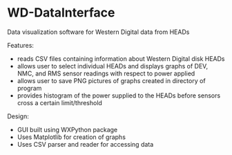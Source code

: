 # WD-DataInterface
Data visualization software for Western Digital data from HEADs

Features:
  - reads CSV files containing information about Western Digital disk HEADs
  - allows user to select individual HEADs and displays graphs of DEV, NMC, and RMS sensor readings with respect to power applied
  - allows user to save PNG pictures of graphs created in directory of program
  - provides histogram of the power supplied to the HEADs before sensors cross a certain limit/threshold

Design:
  - GUI built using WXPython package
  - Uses Matplotlib for creation of graphs
  - Uses CSV parser and reader for accessing data
